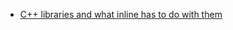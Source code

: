  - [C++ libraries and what inline has to do with them](https://youtu.be/Lxo8ftglwXE?list=PLwhKb0RIaIS1sJkejUmWj-0lk7v_xgCuT)
